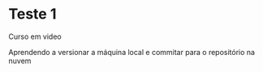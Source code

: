 # Teste 1
 Curso em video

 Aprendendo a versionar a máquina local e commitar para o repositório na nuvem
 
